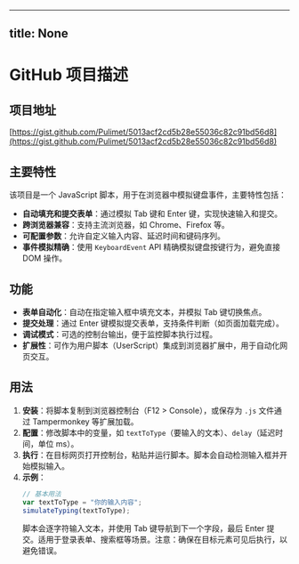 
---
title: None
---

# GitHub 项目描述

## 项目地址
[https://gist.github.com/Pulimet/5013acf2cd5b28e55036c82c91bd56d8](https://gist.github.com/Pulimet/5013acf2cd5b28e55036c82c91bd56d8)

## 主要特性
该项目是一个 JavaScript 脚本，用于在浏览器中模拟键盘事件，主要特性包括：
- **自动填充和提交表单**：通过模拟 Tab 键和 Enter 键，实现快速输入和提交。
- **跨浏览器兼容**：支持主流浏览器，如 Chrome、Firefox 等。
- **可配置参数**：允许自定义输入内容、延迟时间和键码序列。
- **事件模拟精确**：使用 `KeyboardEvent` API 精确模拟键盘按键行为，避免直接 DOM 操作。

## 功能
- **表单自动化**：自动在指定输入框中填充文本，并模拟 Tab 键切换焦点。
- **提交处理**：通过 Enter 键模拟提交表单，支持条件判断（如页面加载完成）。
- **调试模式**：可选的控制台输出，便于监控脚本执行过程。
- **扩展性**：可作为用户脚本（UserScript）集成到浏览器扩展中，用于自动化网页交互。

## 用法
1. **安装**：将脚本复制到浏览器控制台（F12 > Console），或保存为 `.js` 文件通过 Tampermonkey 等扩展加载。
2. **配置**：修改脚本中的变量，如 `textToType`（要输入的文本）、`delay`（延迟时间，单位 ms）。
3. **执行**：在目标网页打开控制台，粘贴并运行脚本。脚本会自动检测输入框并开始模拟输入。
4. **示例**：
   ```javascript
   // 基本用法
   var textToType = "你的输入内容";
   simulateTyping(textToType);
   ```
   脚本会逐字符输入文本，并使用 Tab 键导航到下一个字段，最后 Enter 提交。适用于登录表单、搜索框等场景。注意：确保在目标元素可见后执行，以避免错误。
